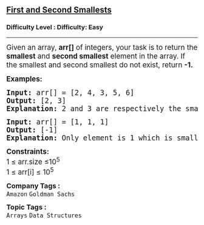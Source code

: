 <h2><a href="https://www.geeksforgeeks.org/problems/find-the-smallest-and-second-smallest-element-in-an-array3226/1?page=1&category=Arrays&difficulty=Easy&status=unsolved&sortBy=submissions">First and Second Smallests</a></h2><h3>Difficulty Level : Difficulty: Easy</h3><hr><div class="problems_problem_content__Xm_eO"><p><span style="font-size: 14pt;">Given an array, <strong>arr[]</strong> of integers, your task is to return the <strong>smallest</strong> and <strong>second smallest</strong> element in the array. If the smallest and second smallest do not exist, return <strong style="font-family: -apple-system, BlinkMacSystemFont, 'Segoe UI', Roboto, Oxygen, Ubuntu, Cantarell, 'Open Sans', 'Helvetica Neue', sans-serif;">-1.</strong></span></p>
<p><span style="font-size: 14pt;"><strong>Examples:</strong></span></p>
<pre><span style="font-size: 14pt;"><strong>Input: </strong>arr[] = [2, 4, 3, 5, 6]
<strong>Output: </strong>[2, 3] 
<strong>Explanation:</strong> 2 and 3 are respectively the smallest and second smallest elements in the array.</span></pre>
<pre><span style="font-size: 14pt;"><strong>Input: </strong>arr[] = [1, 1, 1]
<strong>Output: </strong>[-1]
<strong>Explanation: </strong>Only element is 1 which is smallest, so there is no second smallest element.</span></pre>
<p><span style="font-size: 14pt;"><strong>Constraints:</strong><br>1 ≤ arr.size ≤10<sup>5</sup><br>1 ≤ arr[i] ≤ 10<sup>5</sup></span></p></div><p><span style=font-size:18px><strong>Company Tags : </strong><br><code>Amazon</code>&nbsp;<code>Goldman Sachs</code>&nbsp;<br><p><span style=font-size:18px><strong>Topic Tags : </strong><br><code>Arrays</code>&nbsp;<code>Data Structures</code>&nbsp;